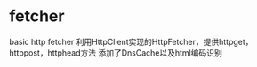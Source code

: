 # fetcher
basic http fetcher
利用HttpClient实现的HttpFetcher，提供httpget，httppost，httphead方法
添加了DnsCache以及html编码识别
